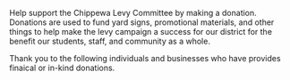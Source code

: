 Help support the Chippewa Levy Committee by making a donation. Donations are used to fund yard signs, promotional materials, and other things to help make the levy campaign a success for our district for the benefit our students, staff, and community as a whole.

<div id="donate-button-container">
<div id="donate-button"></div>
<script src="https://www.paypalobjects.com/donate/sdk/donate-sdk.js" charset="UTF-8"></script>
<script>
PayPal.Donation.Button({
env:'production',
hosted_button_id:'8AWJF6DYMUH4J',
image: {
src:'https://www.paypalobjects.com/en_US/i/btn/btn_donateCC_LG.gif',
alt:'Donate with PayPal button',
title:'PayPal - The safer, easier way to pay online!',
}
}).render('#donate-button');
</script>
</div>

Thank you to the following individuals and businesses who have provides finaical or in-kind donations.


